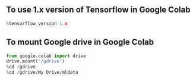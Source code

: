 
## To use 1.x version of Tensorflow in Google Colab
```python
%tensorflow_version 1.x
```

## To mount Google drive in Google Colab
```python
from google.colab import drive
drive.mount('/gdrive')
%cd /gdrive
%cd /gdrive/My Drive/mldata
```
